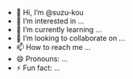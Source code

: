 - 👋 Hi, I’m @suzu-kou
- 👀 I’m interested in ...
- 🌱 I’m currently learning ...
- 💞️ I’m looking to collaborate on ...
- 📫 How to reach me ...
- 😄 Pronouns: ...
- ⚡ Fun fact: ...

<!---
suzu-kou/suzu-kou is a ✨ special ✨ repository because its `README.md` (this file) appears on your GitHub profile.
You can click the Preview link to take a look at your changes.
--->
